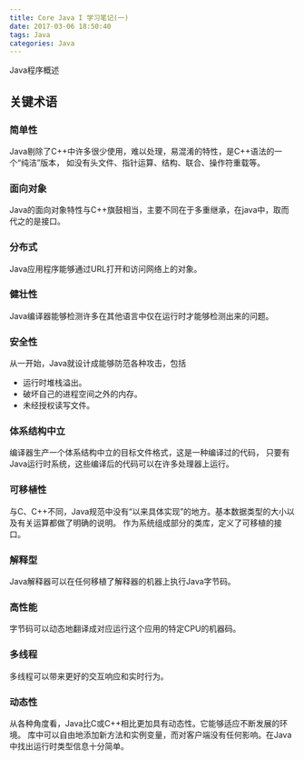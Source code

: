```yaml
---
title: Core Java I 学习笔记(一)
date: 2017-03-06 18:50:40
tags: Java
categories: Java
---
```

Java程序概述
<!-- more -->
## 关键术语

### 简单性

Java剔除了C++中许多很少使用，难以处理，易混淆的特性，是C++语法的一个“纯洁”版本，
如没有头文件、指针运算、结构、联合、操作符重载等。

### 面向对象

Java的面向对象特性与C++旗鼓相当，主要不同在于多重继承，在java中，取而代之的是接口。

### 分布式

Java应用程序能够通过URL打开和访问网络上的对象。

### 健壮性

Java编译器能够检测许多在其他语言中仅在运行时才能够检测出来的问题。

### 安全性

从一开始，Java就设计成能够防范各种攻击，包括
* 运行时堆栈溢出。
* 破坏自己的进程空间之外的内存。
* 未经授权读写文件。

### 体系结构中立

编译器生产一个体系结构中立的目标文件格式，这是一种编译过的代码，
只要有Java运行时系统，这些编译后的代码可以在许多处理器上运行。

### 可移植性

与C、C++不同，Java规范中没有“以来具体实现”的地方。基本数据类型的大小以及有关运算都做了明确的说明。
作为系统组成部分的类库，定义了可移植的接口。

### 解释型

Java解释器可以在任何移植了解释器的机器上执行Java字节码。

### 高性能

字节码可以动态地翻译成对应运行这个应用的特定CPU的机器码。

### 多线程

多线程可以带来更好的交互响应和实时行为。

### 动态性

从各种角度看，Java比C或C++相比更加具有动态性。它能够适应不断发展的环境。
库中可以自由地添加新方法和实例变量，而对客户端没有任何影响。在Java中找出运行时类型信息十分简单。
